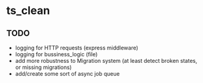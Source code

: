 # ts_clean

## TODO
 - logging for HTTP requests (express middleware)
 - logging for bussiness_logic (file)
 - add more robustness to Migration system (at least detect broken states, or missing migrations)
 - add/create some sort of async job queue
 